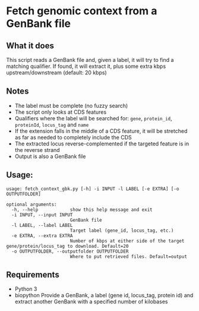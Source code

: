 # Fetch genomic context from a GenBank file

## What it does

This script reads a GenBank file and, given a label, it will try to find a matching qualifier. If found, it will extract it, plus some extra kbps upstream/downstream (default: 20 kbps)


## Notes

- The label must be complete (no fuzzy search)
- The script only looks at CDS features
- Qualifiers where the label will be searched for: `gene`, `protein_id`, `proteinId`, `locus_tag` and `name`
- If the extension falls in the middle of a CDS feature, it will be stretched as far as needed to completely include the CDS
- The extracted locus reverse-complemented if the targeted feature is in the reverse strand
- Output is also a GenBank file


## Usage:

```
usage: fetch_context_gbk.py [-h] -i INPUT -l LABEL [-e EXTRA] [-o OUTPUTFOLDER]

optional arguments:
  -h, --help            show this help message and exit
  -i INPUT, --input INPUT
                        GenBank file
  -l LABEL, --label LABEL
                        Target label (gene_id, locus_tag, etc.)
  -e EXTRA, --extra EXTRA
                        Number of kbps at either side of the target gene/protein/locus_tag to download. Default=20
  -o OUTPUTFOLDER, --outputfolder OUTPUTFOLDER
                        Where to put retrieved files. Default=output
```

## Requirements

* Python 3
* biopython
Provide a GenBank, a label (gene id, locus_tag, protein id) and extract another GenBank with a specified number of kilobases
